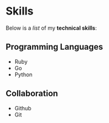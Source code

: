 # Skills

Below is a _list_ of my **technical skills**:

## Programming Languages
- Ruby
- Go
- Python

## Collaboration
- Github
- Git
